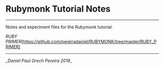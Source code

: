 # Rubymonk Tutorial Notes
---

Notes and experiment files for the Rubymonk tutorial.

*RUBY PRIMER*[https://github.com/pereiradaniel/RUBYMONK/tree/master/RUBY_PRIMER]

---
*_Daniel Paul Grech Pereira 2018*_
